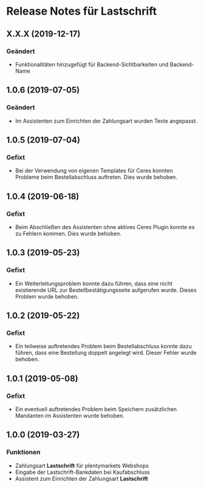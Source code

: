 # Release Notes für Lastschrift

## X.X.X (2019-12-17)
### Geändert
- Funktionalitäten hinzugefügt für Backend-Sichtbarkeiten und Backend-Name

## 1.0.6 (2019-07-05)

### Geändert

- Im Assistenten zum Einrichten der Zahlungsart wurden Texte angepasst.

## 1.0.5 (2019-07-04)

### Gefixt

- Bei der Verwendung von eigenen Templates für Ceres konnten Probleme beim Bestellabschluss auftreten. Dies wurde behoben.

## 1.0.4 (2019-06-18)

### Gefixt

- Beim Abschließen des Assistenten ohne aktives Ceres Plugin konnte es zu Fehlern kommen. Dies wurde behoben.

## 1.0.3 (2019-05-23)

### Gefixt

- Ein Weiterleitungsproblem konnte dazu führen, dass eine nicht existierende URL zur Bestellbestätigungsseite aufgerufen wurde. Dieses Problem wurde behoben.

## 1.0.2 (2019-05-22)

### Gefixt

- Ein teilweise auftretendes Problem beim Bestellabschluss konnte dazu führen, dass eine Bestellung doppelt angelegt wird. Dieser Fehler wurde behoben.

## 1.0.1 (2019-05-08)

### Gefixt

- Ein eventuell auftretendes Problem beim Speichern zusätzlichen Mandanten im Assistenten wurde behoben.

## 1.0.0 (2019-03-27)

### Funktionen

- Zahlungsart **Lastschrift** für plentymarkets Webshops
- Eingabe der Lastschrift-Bankdaten bei Kaufabschluss
- Assistent zum Einrichten der Zahlungsart **Lastschrift**

